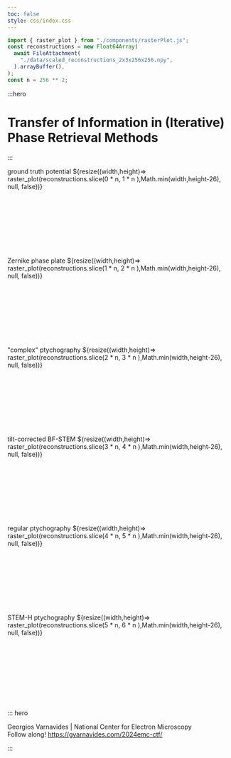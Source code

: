 ```yaml
---
toc: false
style: css/index.css
---
```


```js
import { raster_plot } from "./components/rasterPlot.js";
const reconstructions = new Float64Array(
  await FileAttachment(
    "./data/scaled_reconstructions_2x3x256x256.npy",
  ).arrayBuffer(),
);
const n = 256 ** 2;
```

:::hero

# Transfer of Information in (Iterative) Phase Retrieval Methods

:::

<div class="grid grid-cols-3" style="grid-auto-rows: auto;">
  <div class="img-container" style="min-height:200px;">
    ground truth potential
    ${resize((width,height)=> raster_plot(reconstructions.slice(0 * n, 1 * n ),Math.min(width,height-26), null, false))}
  </div>
  <div class="img-container" style="min-height:200px;">
    Zernike phase plate
    ${resize((width,height)=> raster_plot(reconstructions.slice(1 * n, 2 * n ),Math.min(width,height-26), null, false))}
  </div>
  <div class="img-container" style="min-height:200px;">
    "complex" ptychography
    ${resize((width,height)=> raster_plot(reconstructions.slice(2 * n, 3 * n ),Math.min(width,height-26), null, false))}
  </div>
  <div class="img-container" style="min-height:200px;">
    tilt-corrected BF-STEM
    ${resize((width,height)=> raster_plot(reconstructions.slice(3 * n, 4 * n ),Math.min(width,height-26), null, false))}
  </div>
  <div class="img-container" style="min-height:200px;">
    regular ptychography
    ${resize((width,height)=> raster_plot(reconstructions.slice(4 * n, 5 * n ),Math.min(width,height-26), null, false))}
  </div>
  <div class="img-container" style="min-height:200px;">
    STEM-H ptychography
    ${resize((width,height)=> raster_plot(reconstructions.slice(5 * n, 6 * n ),Math.min(width,height-26), null, false))}
  </div>
</div>

::: hero

Georgios Varnavides | National Center for Electron Microscopy  
Follow along! https://gvarnavides.com/2024emc-ctf/

:::
